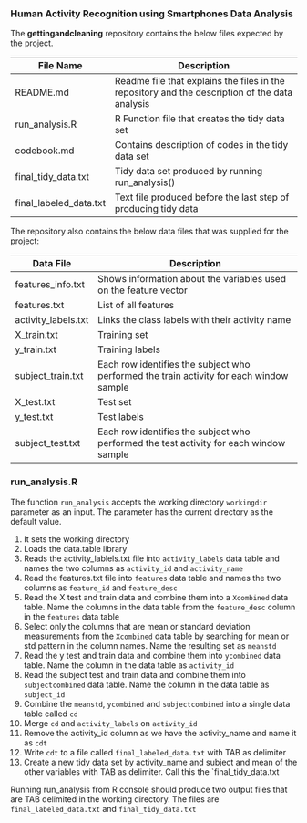 ### Human Activity Recognition using Smartphones Data Analysis
The **gettingandcleaning** repository contains the below files expected by the project.

File Name|Description
---------|-----------
README.md|Readme file that explains the files in the repository and the description of the data analysis
run_analysis.R|R Function file that creates the tidy data set
codebook.md|Contains description of codes in the tidy data set
final_tidy_data.txt|Tidy data set produced by running run_analysis()
final_labeled_data.txt|Text file produced before the last step of producing tidy data

The repository also contains the below data files that was supplied for the project:

Data File|Description
---------|-----------
features_info.txt|Shows information about the variables used on the feature vector
features.txt|List of all features
activity_labels.txt|Links the class labels with their activity name
X_train.txt| Training set
y_train.txt| Training labels
subject_train.txt| Each row identifies the subject who performed the train activity for each window sample
X_test.txt| Test set
y_test.txt| Test labels
subject_test.txt| Each row identifies the subject who performed the test activity for each window sample

### run_analysis.R

The function `run_analysis` accepts the working directory `workingdir` parameter as an input. The parameter has the current directory as the default value.

1.  It sets the working directory
2.  Loads the data.table library
3.  Reads the activity_lablels.txt file into `activity_labels` data table and names the two columns as `activity_id` and `activity_name`
4.  Read the features.txt file into `features` data table and names the two columns as `feature_id` and `feature_desc`
5.  Read the X test and train data and combine them into a `Xcombined` data table. Name the columns in the data table from the `feature_desc` column in the `features` data table
6.  Select only the columns that are mean or standard deviation measurements from the `Xcombined` data table by searching for mean or std pattern in the column names. Name the resulting set as `meanstd`
7.  Read the y test and train data and combine them into `ycombined` data table. Name the column in the data table as `activity_id`
8.  Read the subject test and train data and combine them into `subjectcombined` data table. Name the column in the data table as `subject_id`
9.  Combine the `meanstd`, `ycombined` and `subjectcombined` into a single data table called `cd`
10.  Merge `cd` and `activity_labels` on `activity_id`
11.  Remove the activity_id column as we have the activity_name and name it as `cdt`
12.  Write `cdt` to a file called `final_labeled_data.txt` with TAB as delimiter
13.  Create a new tidy data set by activity_name and subject and mean of the other variables with TAB as delimiter. Call this the `final_tidy_data.txt

Running run_analysis from R console should produce two output files that are TAB delimited in the working directory. The files are `final_labeled_data.txt` and `final_tidy_data.txt`
